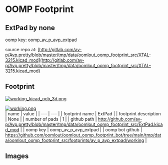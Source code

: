 # OOMP Footprint  
## ExtPad  by none  
  
oomp key: oomp_av_p_avp_extpad  
  
source repo at: [http://gitlab.com/av-p/Avp.pretty/blob/master/tmp/data/oomlout_oomp_footprint_src/XTAL-3215.kicad_mod](http://gitlab.com/av-p/Avp.pretty/blob/master/tmp/data/oomlout_oomp_footprint_src/XTAL-3215.kicad_mod)  
## Footprint  
  
[![working_kicad_pcb_3d.png](working_kicad_pcb_3d_600.png)](working_kicad_pcb_3d.png)  
  
[![working.png](working_600.png)](working.png)  
| name | value | 
| --- | --- | 
| footprint name | ExtPad | 
| footprint description | None | 
| number of pads | 1 | 
| github path | http://github.com/av-p/Avp.pretty/blob/master/tmp/data/oomlout_oomp_footprint_src/ExtPad.kicad_mod | 
| oomp key | oomp_av_p_avp_extpad | 
| oomp bot github | https://github.com/oomlout/oomlout_oomp_footprint_bot/tree/main/tmp/data/oomlout_oomp_footprint_src/footprints/av_p_avp_extpad/working | 
## Images  
